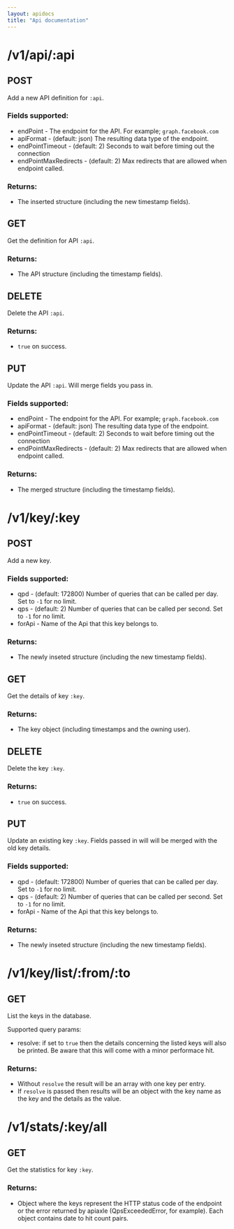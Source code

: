 ```yaml
---
layout: apidocs
title: "Api documentation"
---
```


# /v1/api/:api
## POST

Add a new API definition for `:api`.

### Fields supported:

* endPoint - The endpoint for the API. For example; `graph.facebook.com`
* apiFormat - (default: json) The resulting data type of the endpoint.
* endPointTimeout - (default: 2) Seconds to wait before timing out the connection
* endPointMaxRedirects - (default: 2) Max redirects that are allowed when endpoint called.

### Returns:

* The inserted structure (including the new timestamp fields).

## GET

Get the definition for API `:api`.

### Returns:

* The API structure (including the timestamp fields).

## DELETE

Delete the API `:api`.

### Returns:

* `true` on success.

## PUT

Update the API `:api`. Will merge fields you pass in.

### Fields supported:

* endPoint - The endpoint for the API. For example; `graph.facebook.com`
* apiFormat - (default: json) The resulting data type of the endpoint.
* endPointTimeout - (default: 2) Seconds to wait before timing out the connection
* endPointMaxRedirects - (default: 2) Max redirects that are allowed when endpoint called.

### Returns:

* The merged structure (including the timestamp fields).

# /v1/key/:key
## POST

Add a new key.

### Fields supported:

* qpd - (default: 172800) Number of queries that can be called per day. Set to `-1` for no limit.
* qps - (default: 2) Number of queries that can be called per second. Set to `-1` for no limit.
* forApi - Name of the Api that this key belongs to.

### Returns:

* The newly inseted structure (including the new timestamp
  fields).

## GET

Get the details of key `:key`.

### Returns:

* The key object (including timestamps and the owning user).

## DELETE

Delete the key `:key`.

### Returns:

* `true` on success.

## PUT

Update an existing key `:key`. Fields passed in will will be
merged with the old key details.

### Fields supported:

* qpd - (default: 172800) Number of queries that can be called per day. Set to `-1` for no limit.
* qps - (default: 2) Number of queries that can be called per second. Set to `-1` for no limit.
* forApi - Name of the Api that this key belongs to.

### Returns:

* The newly inseted structure (including the new timestamp
  fields).

# /v1/key/list/:from/:to
## GET

List the keys in the database.

Supported query params:

* resolve: if set to `true` then the details concerning the listed
  keys will also be printed. Be aware that this will come with a
  minor performace hit.

### Returns:

* Without `resolve` the result will be an array with one key per
  entry.
* If `resolve` is passed then results will be an object with the
  key name as the key and the details as the value.

# /v1/stats/:key/all
## GET

Get the statistics for key `:key`.

### Returns:

* Object where the keys represent the HTTP status code of the
  endpoint or the error returned by apiaxle (QpsExceededError, for
  example). Each object contains date to hit count pairs.

